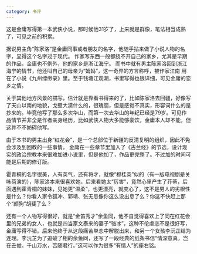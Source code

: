 ```yaml
---
category: 书评
---
```

这是金庸写得第一本武侠小说，那时候他31岁了，上来就是群像，笔法相当成熟了，可见之前的积累。

据说男主角“陈家洛”是金庸同事或者朋友的名字，他随手拈来做了小说人物的名字，显得这个名字过于现代。
作家写东西一般都绕不开自己的家乡，尤其是早期的作品，金庸也不例外，他的家乡是浙江海宁。
而书中就有男主陈家洛回到浙江海宁的情节，他还叫自己的母亲为“姆妈”，这一奇异的方言称呼，被作家江南
用在了小说《九州缥缈录》里。至于钱塘江观潮，书里写得也很详细，可见金庸的恋乡之情。

关于其他地方风景的描写，估计就是靠看书得来的了，比如陈家洛去回疆，好像写了天山以南的地貌，戈壁大漠什么的，很瑰丽，但是感觉不真实，形容词什么的是抄来的。毕竟他写了那么多次华山，而第一次去华山的年纪已经是79岁。可见作品情节并非全是作者亲身经历，比如武侠人物大多能够豪饮，金庸本人却不能，但这并不不妨碍他写。

由于本书的男主出身“红花会”，是一个总部位于新疆的反清复明的组织，因此不免会涉及到回教的一些事情，
金庸在一些章节里加入了《古兰经》的节选，设计现实的政治宗教本来很难加进小说里，但是他加了，作品更完整了。不过加的时间可能是后期的修订版。

霍青桐的名字很美，人有英气，还有将才，就像“穆桂英”似的（有一版电视剧是关咏荷演的），陈家洛本来很喜欢她，后来看她太“厉害”，竟然心里产生了芥蒂，后面遇到霍青桐的妹妹，见她更“温柔”，也更漂亮，就变心了，这不是男人的劣根性是什么？你看人家令狐冲、郭靖、张无忌像你这么没出息了么？你这不快赶上那个“颜狗”胡斐了么？

还有一个人物写得很好，就是“金笛秀才”余鱼同，他不自觉得喜欢上了同在红花会里的兄弟的女人，也就是四当家文泰来的妻子“骆冰”，这种不伦虐恋不是很好写，金庸写得不错。后来他终于从这段痛苦单恋中解脱出来，和另一个女孩李沅芷结为连理。李沅芷为了追破了相的余鱼同，还写了一段经典的纸条书信“情深意真，岂在丑俊。千山万水，苦随君行。”这可以作为很多“有情人”的座右铭。

